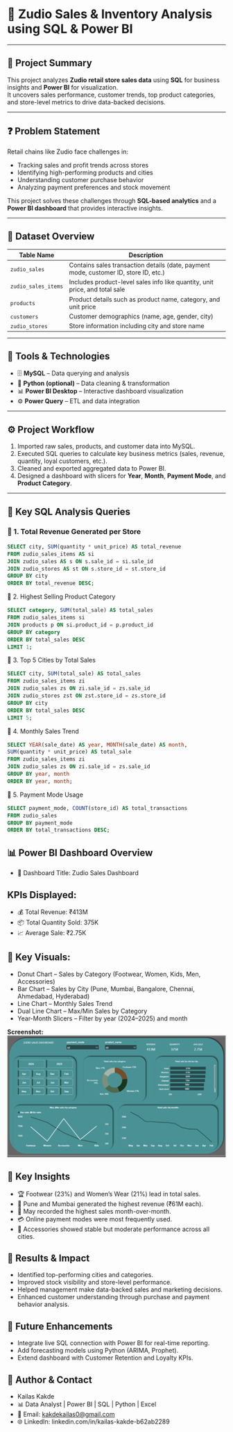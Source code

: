 # 🏬 Zudio Sales & Inventory Analysis using SQL & Power BI

---

## 📘 **Project Summary**
This project analyzes **Zudio retail store sales data** using **SQL** for business insights and **Power BI** for visualization.  
It uncovers sales performance, customer trends, top product categories, and store-level metrics to drive data-backed decisions.

---

## ❓ **Problem Statement**
Retail chains like Zudio face challenges in:
- Tracking sales and profit trends across stores  
- Identifying high-performing products and cities  
- Understanding customer purchase behavior  
- Analyzing payment preferences and stock movement  

This project solves these challenges through **SQL-based analytics** and a **Power BI dashboard** that provides interactive insights.

---

## 🧩 **Dataset Overview**
| Table Name | Description |
|-------------|-------------|
| `zudio_sales` | Contains sales transaction details (date, payment mode, customer ID, store ID, etc.) |
| `zudio_sales_items` | Includes product-level sales info like quantity, unit price, and total sale |
| `products` | Product details such as product name, category, and unit price |
| `customers` | Customer demographics (name, age, gender, city) |
| `zudio_stores` | Store information including city and store name |

---

## 🧠 **Tools & Technologies**
- 🗄️ **MySQL** – Data querying and analysis  
- 🐍 **Python (optional)** – Data cleaning & transformation  
- 📊 **Power BI Desktop** – Interactive dashboard visualization  
- ⚙️ **Power Query** – ETL and data integration  

---

## ⚙️ **Project Workflow**
1. Imported raw sales, products, and customer data into MySQL.  
2. Executed SQL queries to calculate key business metrics (sales, revenue, quantity, loyal customers, etc.).  
3. Cleaned and exported aggregated data to Power BI.  
4. Designed a dashboard with slicers for **Year**, **Month**, **Payment Mode**, and **Product Category**.  

---

## 🧮 **Key SQL Analysis Queries**

### 🔹 1. Total Revenue Generated per Store
```sql
SELECT city, SUM(quantity * unit_price) AS total_revenue
FROM zudio_sales_items AS si
JOIN zudio_sales AS s ON s.sale_id = si.sale_id
JOIN zudio_stores AS st ON s.store_id = st.store_id
GROUP BY city
ORDER BY total_revenue DESC;

```
🔹 2. Highest Selling Product Category
```sql
SELECT category, SUM(total_sale) AS total_sales
FROM zudio_sales_items si
JOIN products p ON si.product_id = p.product_id
GROUP BY category
ORDER BY total_sales DESC
LIMIT 1;
```
🔹 3. Top 5 Cities by Total Sales
```sql
SELECT city, SUM(total_sale) AS total_sales
FROM zudio_sales_items zi
JOIN zudio_sales zs ON zi.sale_id = zs.sale_id
JOIN zudio_stores zst ON zst.store_id = zs.store_id
GROUP BY city
ORDER BY total_sales DESC
LIMIT 5;
```
🔹 4. Monthly Sales Trend
```sql
SELECT YEAR(sale_date) AS year, MONTH(sale_date) AS month,
SUM(quantity * unit_price) AS total_sale
FROM zudio_sales_items zi
JOIN zudio_sales zs ON zi.sale_id = zs.sale_id
GROUP BY year, month
ORDER BY year, month;
```
🔹 5. Payment Mode Usage
```sql
SELECT payment_mode, COUNT(store_id) AS total_transactions
FROM zudio_sales
GROUP BY payment_mode
ORDER BY total_transactions DESC;
```



## 📊 Power BI Dashboard Overview
- 🎯 Dashboard Title: Zudio Sales Dashboard

## KPIs Displayed:

- 💰 Total Revenue: ₹413M
- 📦 Total Quantity Sold: 375K
- 📈 Average Sale: ₹2.75K


## 🧭 Key Visuals:
-  Donut Chart – Sales by Category (Footwear, Women, Kids, Men, Accessories)
-  Bar Chart – Sales by City (Pune, Mumbai, Bangalore, Chennai, Ahmedabad, Hyderabad)
-  Line Chart – Monthly Sales Trend
-  Dual Line Chart – Max/Min Sales by Category
-  Year-Month Slicers – Filter by year (2024–2025) and month

**Screenshot:**  
![Sales Dashboard](https://github.com/kailaskakde/zudio-sales-analysis-using-powerbi-and-sql/blob/main/image/Screenshot%202025-10-29%20140019.png)



## 🧾 Key Insights

- 🏆 Footwear (23%) and Women’s Wear (21%) lead in total sales.
- 🧭 Pune and Mumbai generated the highest revenue (₹61M each).
- 📅 May recorded the highest sales month-over-month.
- 💳 Online payment modes were most frequently used.
- 🛒 Accessories showed stable but moderate performance across all cities.



## 🏁 Results & Impact

- Identified top-performing cities and categories.
- Improved stock visibility and store-level performance.
- Helped management make data-backed sales and marketing decisions.
- Enhanced customer understanding through purchase and payment behavior analysis.

## 🔮 Future Enhancements

- Integrate live SQL connection with Power BI for real-time reporting.
- Add forecasting models using Python (ARIMA, Prophet).
- Extend dashboard with Customer Retention and Loyalty KPIs.

## 👤 Author & Contact
-  Kailas Kakde
- 📊 Data Analyst | Power BI | SQL | Python | Excel
- 📧 Email: kakdekailas0@gmail.com
- 🌐 LinkedIn: linkedin.com/in/kailas-kakde-b62ab2289


